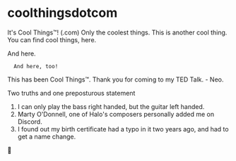 # coolthingsdotcom
It's Cool Things™! (.com)
Only the coolest things.
This is another cool thing.
You can find cool things, here.

  And here.
  
      And here, too!
      
This has been Cool Things™. Thank you for coming to my TED Talk. - Neo.


Two truths and one preposturous statement
1. I can only play the bass right handed, but the guitar left handed.
2. Marty O'Donnell, one of Halo's composers personally added me on Discord.
3. I found out my birth certificate had a typo in it two years ago, and had to get a name change.

👀
